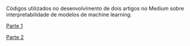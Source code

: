 Códigos utilizados no desenvolvimento de dois artigos no Medium sobre interpretabilidade de modelos de machine learning.

[Parte 1](https://medium.com/rladiesbh/interpreta%C3%A7%C3%A3o-de-modelos-de-machine-learning-no-r-a1a63f3a74b6)


[Parte 2](https://medium.com/rladiesbh/interpreta%C3%A7%C3%A3o-de-modelos-de-machine-learning-no-r-parte-2-3dcab8cf51db)